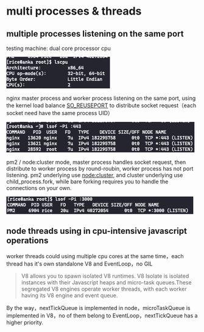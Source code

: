 # multi processes & threads

## multiple processes listening on the same port

testing machine: dual core processor cpu

![image](../assets/images/2022-4-1.png)

nginx master process and worker process listening on the same port, using the kernel load balance [SO_REUSEPORT](<https://man7.org/linux/man-pages/man7/socket.7.html#:~:text=SO_REUSEPORT%20(since%20Linux%203.9)>) to distribute socket request（each socket need have the same process UID）

![image](../assets/images/2022-4-2.png)

pm2 / node:cluster mode, master process handles socket request, then distribute to worker process by round-roubin, worker process has not port listening. pm2 underlying use [node:cluster](https://github.com/Unitech/pm2/blob/da59cb6dd761546686e5f89dbc8126672d8b3460/lib/God/ClusterMode.js), and cluster underlying use child_process.fork, while bare forking requires you to handle the connections on your own.

![image](../assets/images/2022-4-3.png)

## node threads using in cpu-intensive javascript operations

worker threads could using multiple cpu cores at the same time，each thread has it's own standalone V8 and EventLoop，no GIL

> V8 allows you to spawn isolated V8 runtimes. V8 Isolate is isolated instances with their Javascript heaps and micro-task queues.These segregated V8 engines operate worker threads, with each worker having its V8 engine and event queue.

By the way，nextTickQueue is implemented in node，microTaskQueue is implemented in V8，no of them belong to EventLoop，nextTickQueue has a higher priority.
